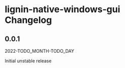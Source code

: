 # lignin-native-windows-gui Changelog

<!-- markdownlint-disable no-trailing-punctuation -->

## 0.0.1

2022-TODO_MONTH-TODO_DAY

Initial unstable release
